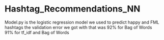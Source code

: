 # Hashtag_Recommendations_NN

Model.py is the logistic regression model we used to predict happy and FML hashtags the validation error we got with that was 92% for Bag of Words
91% for tf_idf and Bag of Words
